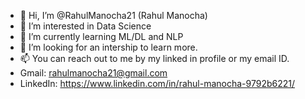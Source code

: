 - 👋 Hi, I’m @RahulManocha21 (Rahul Manocha)
- 👀 I’m interested in Data Science
- 🌱 I’m currently learning ML/DL and NLP
- 💞️ I’m looking for an intership to learn more.
- 📫 You can reach out to me by my linked in profile or my email ID.
- Gmail: rahulmanocha21@gmail.com 
- LinkedIn: https://www.linkedin.com/in/rahul-manocha-9792b6221/

<!---
RahulManocha21/RahulManocha21 is a ✨ special ✨ repository because its `README.md` (this file) appears on your GitHub profile.
You can click the Preview link to take a look at your changes.
--->
